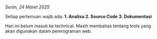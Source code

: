 *Senin, 24 Maret 2025*

Setiap pertemuan wajib ada:
**1. Analisa**
**2. Source Code**
**3. Dokumentasi**

Hari ini belum masuk ke technical. Masih membahas tentang tools yang akan digunakan dalam pemrograman web.